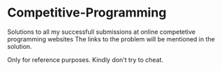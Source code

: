 # Competitive-Programming

Solutions to all my successfull submissions at online competetive programming websites
The links to the problem will be mentioned in the solution.

Only for reference purposes. Kindly don't try to cheat.
